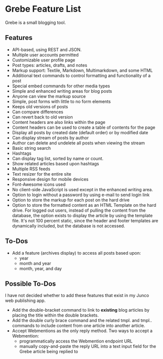 # Grebe Feature List

Grebe is a small blogging tool.


## Features

* API-based, using REST and JSON. 
* Multiple user accounts permitted
* Customizable user profile page
* Post types: articles, drafts, and notes
* Markup support: Textile, Markdown, Multimarkdown, and some HTML
* Additional text commands to control formatting and functionality of a post
* Special embed commands for other media types
* Simple and enhanced writing areas for blog posts
* Anyone can view the markup source
* Simple, post forms with little to no form elements
* Keeps old versions of posts
* Can compare differences
* Can revert back to old version
* Content headers are also links within the page
* Content headers can be used to create a table of contents for the page
* Display all posts by created date (default order) or by modified date
* Can display stream of posts by author
* Author can delete and undelete all posts when viewing the stream
* Basic string search
* Hashtags
* Can display tag list, sorted by name or count.
* Show related articles based upon hashtags
* Multiple RSS feeds
* Text resizer for the entire site
* Responsive design for mobile devices
* Font-Awesome icons used
* No client-side JavaScript is used except in the enhanced writing area.
* Option to login without a password by using e-mail to send login link
* Option to store the markup for each post on the hard drive
* Option to store the formatted content as an HTML Template on the hard drive. For logged out users, instead of pulling the content from the database, the option exists to display the article by using the template file. It's not 100 percent static, since the header and footer templates are dynamically included, but the database is not accessed.


## To-Dos

* Add a feature (archives display) to access all posts based upon:
  * year
  * month and year
  * month, year, and day


## Possible To-Dos

I have not decided whether to add these features that exist in my Junco web publishing app. 

* Add the double-bracket command to link to **existing** blog articles by placing the title within the double brackets.
* Add the double curly brace command and the related tmpl. and tmpl.. commands to include content from one article into another article.
* Accept Webmentions as the only reply method. Two ways to accept a Webmention:
  * programmatically access the Webmention endpoint URL
  * manually copy-and-paste the reply URL into a text input field for the Grebe article being replied to


